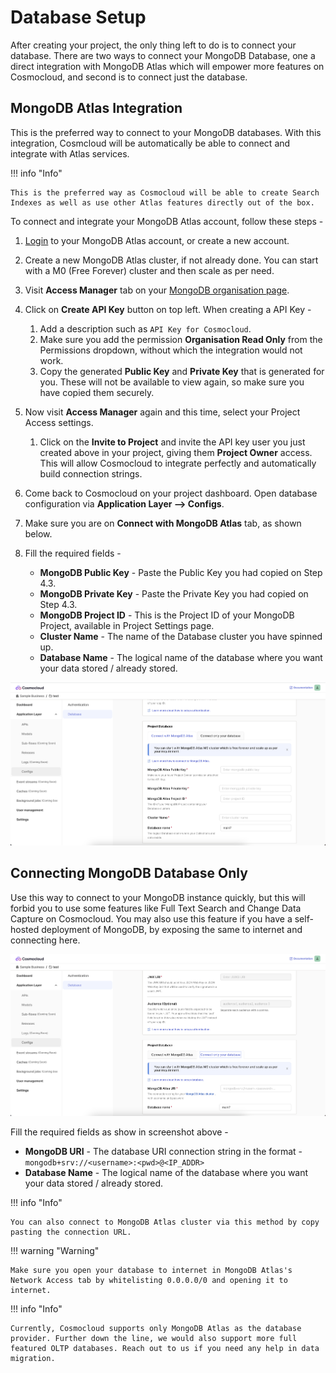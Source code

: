 # Database Setup

After creating your project, the only thing left to do is to connect your database. There are two ways to connect your MongoDB Database, one a direct integration with MongoDB Atlas which will empower more features on Cosmocloud, and second is to connect just the database.

## MongoDB Atlas Integration

This is the preferred way to connect to your MongoDB databases. With this integration, Cosmcloud will be automatically be able to connect and integrate with Atlas services.

!!! info "Info"

    This is the preferred way as Cosmocloud will be able to create Search Indexes as well as use other Atlas features directly out of the box.

To connect and integrate your MongoDB Atlas account, follow these steps -

1. [Login](https://account.mongodb.com/account/login) to your MongoDB Atlas account, or create a new account.
2. Create a new MongoDB Atlas cluster, if not already done. You can start with a M0 (Free Forever) cluster and then scale as per need.
3. Visit **Access Manager** tab on your [MongoDB organisation page](https://cloud.mongodb.com/v2#/org).
4. Click on **Create API Key** button on top left. When creating a API Key -

    1. Add a description such as `API Key for Cosmocloud`.
    2. Make sure you add the permission **Organisation Read Only** from the Permissions dropdown, without which the integration would not work.
    3. Copy the generated **Public Key** and **Private Key** that is generated for you. These will not be available to view again, so make sure you have copied them securely.

5. Now visit **Access Manager** again and this time, select your Project Access settings.
   1. Click on the **Invite to Project** and invite the API key user you just created above in your project, giving them **Project Owner** access. This will allow Cosmocloud to integrate perfectly and automatically build connection strings.
6. Come back to Cosmocloud on your project dashboard. Open database configuration via **Application Layer --> Configs**.
7. Make sure you are on **Connect with MongoDB Atlas** tab, as shown below.
8. Fill the required fields -

    - **MongoDB Public Key** - Paste the Public Key you had copied on Step 4.3.
    - **MongoDB Private Key** - Paste the Private Key you had copied on Step 4.3.
    - **MongoDB Project ID** - This is the Project ID of your MongoDB Project, available in Project Settings page.
    - **Cluster Name** - The name of the Database cluster you have spinned up.
    - **Database Name** - The logical name of the database where you want your data stored / already stored.

![Database setup Atlas Integration](/assets/database-setup/db1.png)

## Connecting MongoDB Database Only

Use this way to connect to your MongoDB instance quickly, but this will forbid you to use some features like Full Text Search and Change Data Capture on Cosmocloud. You may also use this feature if you have a self-hosted deployment of MongoDB, by exposing the same to internet and connecting here.

![Database setup Atlas Integration](/assets/database-setup/db2.png)

Fill the required fields as show in screenshot above -
- **MongoDB URI** - The database URI connection string in the format - `mongodb+srv://<username>:<pwd>@<IP_ADDR>`
- **Database Name** - The logical name of the database where you want your data stored / already stored.

!!! info "Info"

    You can also connect to MongoDB Atlas cluster via this method by copy pasting the connection URL.

!!! warning "Warning"

    Make sure you open your database to internet in MongoDB Atlas's Network Access tab by whitelisting 0.0.0.0/0 and opening it to internet.

!!! info "Info"

    Currently, Cosmocloud supports only MongoDB Atlas as the database provider. Further down the line, we would also support more full featured OLTP databases. Reach out to us if you need any help in data migration.